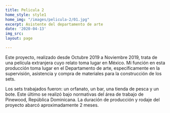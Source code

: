 ```yaml
---
title: Pelicula 2
home_style: style1
home_img: "/images/pelicula-2/01.jpg"
excerpt: Asistente del departamento de arte
date: '2020-04-13'
img_src:
layout: page

---
```

Este proyecto, realizado desde Octubre 2019 a Noviembre 2019, trata de una película extranjera cuyo relato toma lugar en México. Mi función en esta producción toma lugar en el Departamento de arte, específicamente en la supervisión, asistencia y compra de materiales para la construcción de los sets.

Los sets trabajados fueron: un orfanato, un bar, una tienda de pesca y un bote. Este último se realizó bajo normativas del área de trabajo de Pinewood, República Dominicana. La duración de producción y rodaje del proyecto abarcó aproximadamente 2 meses.